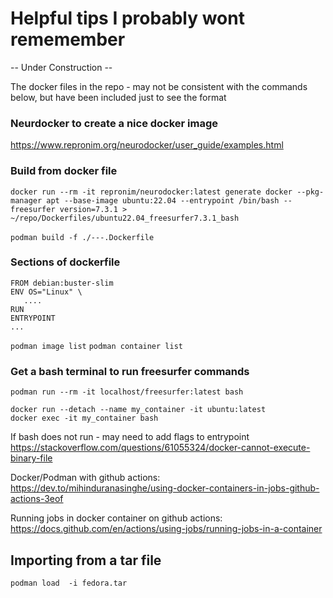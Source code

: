 # Helpful tips I probably wont rememember
-- Under Construction --

The docker files in the repo - may not be consistent with the commands below, but have been included just to see the format

### Neurdocker to create a nice docker image
https://www.repronim.org/neurodocker/user_guide/examples.html
### Build from docker file
`docker run --rm -it repronim/neurodocker:latest generate docker --pkg-manager apt --base-image ubuntu:22.04 --entrypoint /bin/bash --freesurfer version=7.3.1 > ~/repo/Dockerfiles/ubuntu22.04_freesurfer7.3.1_bash` <br><br>
`podman build -f ./---.Dockerfile` <br>

### Sections of dockerfile
```
FROM debian:buster-slim
ENV OS="Linux" \   
   ....
RUN
ENTRYPOINT
...
````




`podman image list`
`podman container list`

### Get a bash terminal to run freesurfer commands
`podman run --rm -it localhost/freesurfer:latest bash`


```
docker run --detach --name my_container -it ubuntu:latest
docker exec -it my_container bash
```

If bash does not run - may need to add flags to entrypoint <br>
https://stackoverflow.com/questions/61055324/docker-cannot-execute-binary-file

Docker/Podman with github actions: <br>
https://dev.to/mihinduranasinghe/using-docker-containers-in-jobs-github-actions-3eof

Running jobs in docker container on github actions: <br>
https://docs.github.com/en/actions/using-jobs/running-jobs-in-a-container

## Importing from a tar file
```
podman load  -i fedora.tar
```

